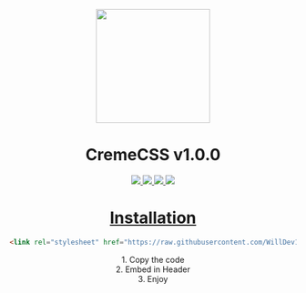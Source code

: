 <p align="center">
<img src="https://upload.wikimedia.org/wikipedia/commons/thumb/6/62/CSS3_logo.svg/800px-CSS3_logo.svg.png" height="200" width="200"></p>
  <h1 align="center">CremeCSS v1.0.0</h1>
<p align="center">
  <a href="https://github.com/WillDev12">
    <img src="https://img.shields.io/github/followers/WillDev12?color=success&label=Follow%20My%20Github&logo=GitHub&style=for-the-badge">
    
  <a href="https://github.com/WillDev12/SheetMerge">
    <img src="https://img.shields.io/github/forks/WillDev12/CremeCSS?style=for-the-badge">
    
  <a href="https://github.com/WillDev12/SheetMerge">
    <img src="https://img.shields.io/github/watchers/WillDev12/CremeCSS?style=for-the-badge">
  
  <a href="https://github.com/WillDev12/SheetMerge">
    <img src="https://img.shields.io/github/stars/WillDev12/CremeCSS?style=for-the-badge"></p>

<h1 align="center">Installation</h1><p align="center">
<center>
 
 ``` html
 <link rel="stylesheet" href="https://raw.githubusercontent.com/WillDev12/CremeCSS/main/creme.css">
 ```
 </center>
<p align="center">
1.  Copy the code<br>
2.  Embed in Header<br>
3.  Enjoy<br></p>
